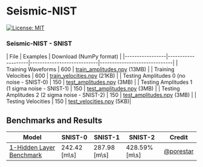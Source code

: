 # Seismic-NIST
[![License: MIT](https://img.shields.io/badge/License-MIT-yellow.svg)](https://opensource.org/licenses/MIT)


### Seismic-NIST - SNIST
| File            | Examples | Download (NumPy format)      |
|-----------------|--------------------|----------------------------|------------------------------|
| Training Waveforms | 600             | [train_amplitudes.npy](https://raw.githubusercontent.com/LukasMosser/SNIST/master/data/train/train_amplitudes.npy) (13MB) |
| Training Velocities | 600             | [train_velocities.npy](https://raw.githubusercontent.com/LukasMosser/SNIST/master/data/train/train_velocities.npy) (21KB) |
| Testing Amplitudes 0 (no noise - SNIST-0)  | 150             | [test_amplitudes.npy](https://raw.githubusercontent.com/LukasMosser/SNIST/master/data/test/test_amplitudes.npy) (3MB) |
| Testing Amplitudes 1 (1 sigma noise - SNIST-1)  | 150             | [test_amplitudes.npy](https://raw.githubusercontent.com/LukasMosser/SNIST/master/data/test/test_amplitudes.npy) (3MB) |
| Testing Amplitudes 2 (2 sigma noise - SNIST-2)  | 150             | [test_amplitudes.npy](https://raw.githubusercontent.com/LukasMosser/SNIST/master/data/test/test_amplitudes.npy) (3MB) |
| Testing Velocities  | 150            | [test_velocities.npy](https://raw.githubusercontent.com/LukasMosser/SNIST/master/data/test/test_velocities.npy) (5KB)|

## Benchmarks and Results
|Model                            | SNIST-0 | SNIST-1 | SNIST-2 | Credit
|---------------------------------|---------|---------|---------|-------
|[1-Hidden Layer Benchmark](benchmarks/SNIST-Benchmark-Roeth-and-Tarantola.ipynb)     | 242.42 [m\s] | 287.98 [m\s] | 428.59% [m\s] | [@porestar](twitter.com/porestar)
